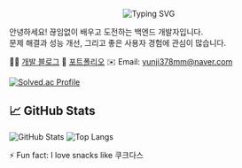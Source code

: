 <p align="center">
  <img src="https://readme-typing-svg.herokuapp.com?font=Fira+Code&size=24&pause=1000&center=true&vCenter=true&width=435&lines=Hello%2C+I+am+YunG!" alt="Typing SVG" />
</p>


안녕하세요! 끊임없이 배우고 도전하는 백엔드 개발자입니다.  
문제 해결과 성능 개선, 그리고 좋은 사용자 경험에 관심이 많습니다.

🧑‍💻 [개발 블로그](https://yun000.tistory.com/)
📄 [포트폴리오](https://github.com/can378)
✉️ Email: yunji378mm@naver.com

[![Solved.ac Profile](http://mazassumnida.wtf/api/generate_badge?boj=yunji378mm)](https://solved.ac/yunji378mm)


## 📈 GitHub Stats

![GitHub Stats](https://github-readme-stats.vercel.app/api?username=can378&show_icons=true&theme=tokyonight)
![Top Langs](https://github-readme-stats.vercel.app/api/top-langs/?username=can378&hide=Jupyter%20Notebook&layout=compact&theme=tokyonight)

⚡ Fun fact: I love snacks like 쿠크다스
